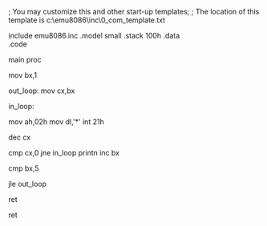 
; You may customize this and other start-up templates; 
; The location of this template is c:\emu8086\inc\0_com_template.txt

include emu8086.inc
.model small
.stack 100h
.data      
.code

main proc 

mov bx,1    

out_loop:
mov cx,bx

in_loop:

mov ah,02h
mov dl,'*'
int 21h 

dec cx

cmp cx,0
jne in_loop
printn 
inc bx

cmp bx,5

jle out_loop



ret
    
    

ret




